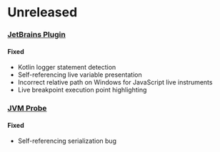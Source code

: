 # Unreleased

### [JetBrains Plugin](https://github.com/sourceplusplus/interface-jetbrains)

#### Fixed
- Kotlin logger statement detection
- Self-referencing live variable presentation
- Incorrect relative path on Windows for JavaScript live instruments
- Live breakpoint execution point highlighting

### [JVM Probe](https://github.com/sourceplusplus/probe-jvm)

#### Fixed
- Self-referencing serialization bug
